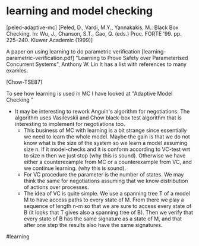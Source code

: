 # learning and model checking

[peled-adaptive-mc]
[Peled, D., Vardi, M.Y., Yannakakis, M.: Black Box Checking. In: Wu, J.,
Chanson, S.T., Gao, Q. (eds.) Proc. FORTE ’99. pp. 225–240. Kluwer Academic
(1999)]

A paper on using learning to do parametric verification
[learning-parametric-verification.pdf]
"Learning to Prove Safety over Parameterised Concurrent Systems", Anthony W. Lin
It has a list with references to many examles. 


[Chow-TSE87]

To see how learning is used in MC I have looked at "Adaptive Model Checking "
  * It may be interesting to rework Anguin's algorithm for negotiations. The
    algorithm uses Vasilevskii and Chow black-box test algorithm that is
    interesting to implement for negotiations too. 
	*	This business of MC with learning is a bit strange since essentially we need to learn the whole model. Maybe the gain is that we do not know what is the size of the system so we learn a model assuming size n. If it model-checks and it is conform according to VC-test wrt to size n then we just stop (why this is sound). Otherwise we have either a counterexample from MC or a counterexample from VC, and we continue learning. (why this is sound).
	*	For VC procedure the parameter is the number of states. We may think the same for negotiations assuming that we know distribution of actions over processes. 
	* The idea of VC is quite simple. We use a spanning tree T of a model M to have access paths to every state of M. From there we play a sequence of length n-m so that we are sure to access every state of B (it looks that T gives also a spanning tree of B). Then we verify that every state of B has the same signature as a state of M, and that after one step the results also have the same signatures. 

#learning